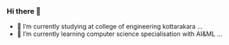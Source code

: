 ### Hi there 👋

- 🔭 I’m currently studying at college of engineering kottarakara ...
- 🌱 I’m currently learning computer science specialisation with AI&ML ...
